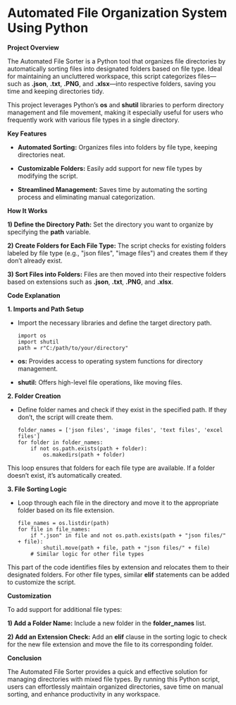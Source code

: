 # Automated File Organization System Using Python

**Project Overview**

The Automated File Sorter is a Python tool that organizes file directories by automatically sorting files into designated folders based on file type. Ideal for maintaining an uncluttered workspace, this script categorizes files—such as **.json**, **.txt**, **.PNG**, and **.xlsx**—into respective folders, saving you time and keeping directories tidy.

This project leverages Python’s **os** and **shutil** libraries to perform directory management and file movement, making it especially useful for users who frequently work with various file types in a single directory.

**Key Features**

* **Automated Sorting:** Organizes files into folders by file type, keeping directories neat.

* **Customizable Folders:** Easily add support for new file types by modifying the script.

* **Streamlined Management:** Saves time by automating the sorting process and eliminating manual categorization.

**How It Works**

**1) Define the Directory Path:** Set the directory you want to organize by specifying the **path** variable.

**2) Create Folders for Each File Type:** The script checks for existing folders labeled by file type (e.g., "json files", "image files") and creates them if they don’t already exist.

**3) Sort Files into Folders:** Files are then moved into their respective folders based on extensions such as **.json**, **.txt**, **.PNG**, and **.xlsx**.

**Code Explanation**

**1. Imports and Path Setup**

* Import the necessary libraries and define the target directory path.

      import os
      import shutil
      path = r"C:/path/to/your/directory"

* **os:** Provides access to operating system functions for directory management.

* **shutil:** Offers high-level file operations, like moving files.

**2. Folder Creation**

* Define folder names and check if they exist in the specified path. If they don’t, the script will create them.

      folder_names = ['json files', 'image files', 'text files', 'excel files']
      for folder in folder_names:
          if not os.path.exists(path + folder):
              os.makedirs(path + folder)

This loop ensures that folders for each file type are available. If a folder doesn’t exist, it’s automatically created.

**3. File Sorting Logic**

* Loop through each file in the directory and move it to the appropriate folder based on its file extension.

      file_names = os.listdir(path)
      for file in file_names:
          if ".json" in file and not os.path.exists(path + "json files/" + file):
              shutil.move(path + file, path + "json files/" + file)
          # Similar logic for other file types

This part of the code identifies files by extension and relocates them to their designated folders. For other file types, similar **elif** statements can be added to customize the script.

**Customization**

To add support for additional file types:

**1) Add a Folder Name:** Include a new folder in the **folder_names** list.

**2) Add an Extension Check:** Add an **elif** clause in the sorting logic to check for the new file extension and move the file to its corresponding folder.

**Conclusion**

The Automated File Sorter provides a quick and effective solution for managing directories with mixed file types. By running this Python script, users can effortlessly maintain organized directories, save time on manual sorting, and enhance productivity in any workspace.




















